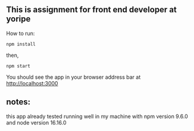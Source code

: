 ## This is assignment for front end developer at yoripe

How to run:

```
npm install
```

then, 

```
npm start
```

You should see the app in your browser address bar at [http://localhost:3000](http://localhost:3000)


## notes: 
this app already tested running well in my machine with npm version 9.6.0 and node version 16.16.0